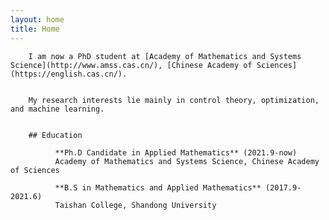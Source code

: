 ```yaml
---
layout: home
title: Home
---
```


        
        I am now a PhD student at [Academy of Mathematics and Systems Science](http://www.amss.cas.cn/), [Chinese Academy of Sciences](https://english.cas.cn/).
             

        My research interests lie mainly in control theory, optimization, and machine learning.
        
        
        ## Education

              **Ph.D Candidate in Applied Mathematics** (2021.9-now)
              Academy of Mathematics and Systems Science, Chinese Academy of Sciences

              **B.S in Mathematics and Applied Mathematics** (2017.9-2021.6)
              Taishan College, Shandong University
